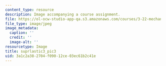 ```yaml
---
content_type: resource
description: Image accompanying a course assignment.
file: https://ol-ocw-studio-app-qa.s3.amazonaws.com/courses/3-22-mechanical-behavior-of-materials-spring-2008/3a1c2a382704f09012ce03ec61b2c41e_suprlastic3_pic3.jpg
file_type: image/jpeg
image_metadata:
  caption: ''
  credit: ''
  image-alt: ''
resourcetype: Image
title: suprlastic3_pic3
uid: 3a1c2a38-2704-f090-12ce-03ec61b2c41e
---
```

